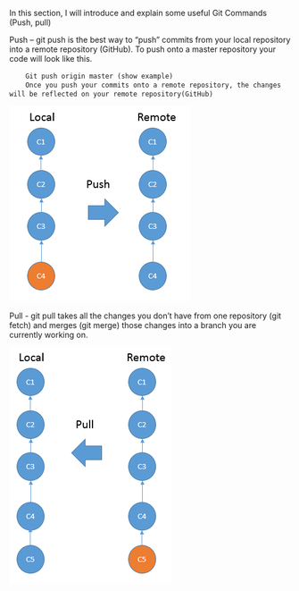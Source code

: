 In this section, I will introduce and explain some useful Git Commands (Push, pull)


Push – git push is the best way to “push” commits from your local repository into a remote repository (GitHub). To push onto a master repository your code will look like this.

        Git push origin master (show example)
        Once you push your commits onto a remote repository, the changes will be reflected on your remote repository(GitHub)

![push](/images/images/GitCommands/push.png)



Pull  - git pull takes all the changes you don’t have from one repository (git fetch) and merges (git merge) those changes into a branch you are currently working on.

![pull](/images/images/GitCommands/pull.png)




